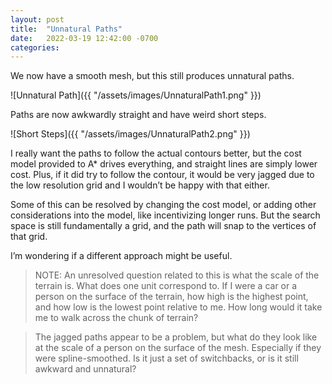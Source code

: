 ```yaml
---
layout: post
title:  "Unnatural Paths"
date:   2022-03-19 12:42:00 -0700
categories: 
---
```

We now have a smooth mesh, but this still produces unnatural paths.

![Unnatural Path]({{ "/assets/images/UnnaturalPath1.png" }})

Paths are now awkwardly straight and have weird short steps.

![Short Steps]({{ "/assets/images/UnnaturalPath2.png" }})

I really want the paths to follow the actual contours better, but the cost model provided to A* drives everything, and straight lines are simply lower cost.  Plus, if it did try to follow the contour, it would be very jagged due to the low resolution grid and I wouldn’t be happy with that either.

Some of this can be resolved by changing the cost model, or adding other considerations into the model, like incentivizing longer runs.  But the search space is still fundamentally a grid, and the path will snap to the vertices of that grid.

I’m wondering if a different approach might be useful.

> NOTE: An unresolved question related to this is what the scale of the terrain is.  What does one unit correspond to. If I were a car or a person on the surface of the terrain, how high is the highest point, and how low is the lowest point relative to me.  How long would it take me to walk across the chunk of terrain?

> The jagged paths appear to be a problem, but what do they look like at the scale of a person on the surface of the mesh. Especially if they were spline-smoothed.  Is it just a set of switchbacks, or is it still awkward and unnatural?
